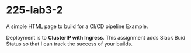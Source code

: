 # 225-lab3-2
A simple HTML page to build for a CI/CD pipeline Example.

Deployment is to __ClusterIP with Ingress__.  This assignment adds Slack Buid Status so that I can track the success of your builds.
